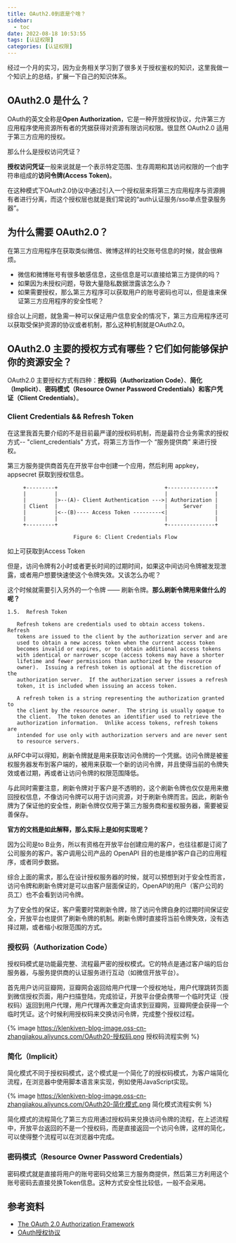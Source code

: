 ```yaml
---
title: OAuth2.0到底是个啥？
sidebar:
  - toc
date: 2022-08-18 10:53:55
tags: [认证权限]
categories: [认证权限]
---
```


经过一个月的实习，因为业务相关学习到了很多关于授权鉴权的知识，这里我做一个知识上的总结，扩展一下自己的知识体系。

<!--more-->

## OAuth2.0 是什么？

OAuth的英文全称是**Open Authorization**，它是一种开放授权协议，允许第三方应用程序使用资源所有者的凭据获得对资源有限访问权限。很显然 OAuth2.0 适用于第三方应用的授权。

那么什么是授权访问凭证？

**授权访问凭证**一般来说就是一个表示特定范围、生存周期和其访问权限的一个由字符串组成的**访问令牌(Access Token)**。

在这种模式下OAuth2.0协议中通过引入一个授权层来将第三方应用程序与资源拥有者进行分离，而这个授权层也就是我们常说的“auth认证服务/sso单点登录服务器”。

## 为什么需要 OAuth2.0？

在第三方应用程序在获取类似微信、微博这样的社交账号信息的时候，就会很麻烦。

- 微信和微博账号有很多敏感信息，这些信息是可以直接给第三方提供的吗？
- 如果因为未授权问题，导致大量隐私数据泄露该怎么办？
- 如果需要授权，那么第三方程序可以获取用户的账号密码也可以，但是谁来保证第三方应用程序的安全性呢？

综合以上问题，就急需一种可以保证用户信息安全的情况下，第三方应用程序还可以获取受保护资源的协议或者机制，那么这种机制就是OAuth2.0。

## OAuth2.0 主要的授权方式有哪些？它们如何能够保护你的资源安全？

OAuth2.0 主要授权方式有四种：**授权码（Authorization Code）**、**简化（Implicit）**、**密码模式（Resource Owner Password Credentials）**和**客户凭证（Client Credentials）**。

### Client Credentials && Refresh Token

在这里我首先要介绍的不是目前最严谨的授权码机制，而是最符合业务需求的授权方式-- "client_credentials" 方式，将第三方当作一个 “服务提供商” 来进行授权。

第三方服务提供商首先在开放平台中创建一个应用，然后利用 appkey，appsecret 获取到授权信息。

``` text 来自RFC6749
     +---------+                                  +---------------+
     |         |                                  |               |
     |         |>--(A)- Client Authentication --->| Authorization |
     | Client  |                                  |     Server    |
     |         |<--(B)---- Access Token ---------<|               |
     |         |                                  |               |
     +---------+                                  +---------------+

                     Figure 6: Client Credentials Flow
```
如上可获取到Access Token

但是，访问令牌有2小时或者更长时间的过期时间，如果这中间访问令牌被发现泄露，或者用户想要快速使这个令牌失效。又该怎么办呢？

这个时候就需要引入另外的一个令牌 —— 刷新令牌。**那么刷新令牌用来做什么的呢？**
``` text 刷新令牌
1.5.  Refresh Token

   Refresh tokens are credentials used to obtain access tokens.  Refresh
   tokens are issued to the client by the authorization server and are
   used to obtain a new access token when the current access token
   becomes invalid or expires, or to obtain additional access tokens
   with identical or narrower scope (access tokens may have a shorter
   lifetime and fewer permissions than authorized by the resource
   owner).  Issuing a refresh token is optional at the discretion of the
   authorization server.  If the authorization server issues a refresh
   token, it is included when issuing an access token.

   A refresh token is a string representing the authorization granted to
   the client by the resource owner.  The string is usually opaque to
   the client.  The token denotes an identifier used to retrieve the
   authorization information.  Unlike access tokens, refresh tokens are
   intended for use only with authorization servers and are never sent
   to resource servers.
```

从RFC中可以得知，刷新令牌就是用来获取访问令牌的一个凭据。访问令牌是被鉴权服务器发布到客户端的，被用来获取一个新的访问令牌，并且使得当前的令牌失效或者过期，再或者让访问令牌的权限范围降低。

与此同时需要注意，刷新令牌对于客户是不透明的，这个刷新令牌也仅仅是用来撤回授权信息，不像访问令牌可以用于访问资源，对于刷新令牌而言。因此，刷新令牌为了保证他的安全性，刷新令牌仅仅用于第三方服务商和鉴权服务器，需要被妥善保存。

**官方的文档是如此解释，那么实际上是如何实现呢？**

因为公司是to B业务，所以有资格在开放平台创建应用的客户，也往往都是订阅了公司服务的客户。客户调用公司产品的 OpenAPI 目的也是维护客户自己的应用程序，或者同步数据。

综合上面的需求，那么在设计授权服务器的时候，就可以预想到对于安全性而言，访问令牌和刷新令牌对是可以由客户层面保证的，OpenAPI的用户（客户公司的员工）也不会看到访问令牌。

为了安全性的保证，客户需要时常刷新令牌，除了访问令牌自身的过期时间保证安全，开放平台也提供了刷新令牌的机制。刷新令牌时直接将当前令牌失效，没有选择过期，或者缩小权限范围的方式。

### 授权码（Authorization Code）

授权码模式是功能最完整、流程最严密的授权模式。它的特点是通过客户端的后台服务器，与服务提供商的认证服务进行互动（如微信开放平台）。

首先用户访问豆瓣网，豆瓣网会返回给用户代理一个授权地址，用户代理跳转页面到微信授权页面，用户扫描登陆，完成验证，开放平台便会携带一个临时凭证（授权码）返回到用户代理，用户代理再次重定向请求到豆瓣网，豆瓣网便会获得一个临时凭证。这个时候利用授权码来交换访问令牌，完成整个授权过程。

{% image https://klenkiven-blog-image.oss-cn-zhangjiakou.aliyuncs.com/OAuth20-授权码.png 授权码流程实例 %}

### 简化（Implicit）

简化模式不同于授权码模式，这个模式是一个简化了的授权码模式，为客户端简化流程，在浏览器中使用脚本语言来实现，例如使用JavaScript实现。

{% image https://klenkiven-blog-image.oss-cn-zhangjiakou.aliyuncs.com/OAuth20-简化模式.png 简化模式流程实例 %}

简化模式的流程简化了第三方应用通过授权码来兑换访问令牌的流程，在上述流程中，开放平台返回的不是一个授权码，而是直接返回一个访问令牌，这样的简化，可以使得整个流程可以在浏览器中完成。

### 密码模式（Resource Owner Password Credentials）

密码模式就是直接将用户的账号密码交给第三方服务商提供，然后第三方利用这个账号密码去直接兑换Token信息。这种方式安全性比较低，一般不会采用。

## 参考资料
 
- [The OAuth 2.0 Authorization Framework](https://www.rfc-editor.org/rfc/rfc6749.html)
- [OAuth授权协议](https://baijiahao.baidu.com/s?id=1705608658819242537)